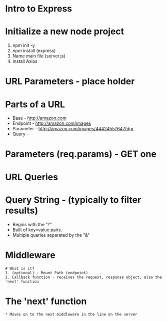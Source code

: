 # Intro to Express

# Initialize a new node project
1. npm init -y
2. npm install <dependencies>(express)
3. Name main file (server.js)
4. Install Axios

# URL Parameters - place holder

# Parts of a URL
* Base - http://amazon.com
* Endpoint - http://amazon.com/images
* Parameter - http://amazon.com/images/44424557647fdgr
* Query - 

# Parameters (req.params) - GET one

# URL Queries

# Query String - (typically to filter results)
* Begins with the "?"
* Built of key=value pairs.
* Multiple queries separated by the "&"

# Middleware

    # What is it?
    1. (optional) - Mount Path (endpoint)
    2. Callback function - receives the request, response object, also the 'next' function

# The 'next' function
    * Moves on to the next middleware in the line on the server